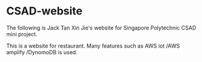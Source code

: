 # CSAD-website

The following is Jack Tan Xin Jie's website for Singapore Polytechnic CSAD mini project.


This is a website for restaurant. Many features such as AWS iot /AWS amplify /DynomoDB is used.
